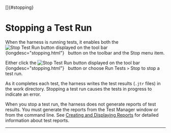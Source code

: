 <!---
  $Id$

  Copyright (c) 2001, 2024, Oracle and/or its affiliates. All rights reserved.
  DO NOT ALTER OR REMOVE COPYRIGHT NOTICES OR THIS FILE HEADER.

  This code is free software; you can redistribute it and/or modify it
  under the terms of the GNU General Public License version 2 only, as
  published by the Free Software Foundation.  Oracle designates this
  particular file as subject to the "Classpath" exception as provided
  by Oracle in the LICENSE file that accompanied this code.

  This code is distributed in the hope that it will be useful, but WITHOUT
  ANY WARRANTY; without even the implied warranty of MERCHANTABILITY or
  FITNESS FOR A PARTICULAR PURPOSE.  See the GNU General Public License
  version 2 for more details (a copy is included in the LICENSE file that
  accompanied this code).

  You should have received a copy of the GNU General Public License version
  2 along with this work; if not, write to the Free Software Foundation,
  Inc., 51 Franklin St, Fifth Floor, Boston, MA 02110-1301 USA.

  Please contact Oracle, 500 Oracle Parkway, Redwood Shores, CA 94065 USA
  or visit www.oracle.com if you need additional information or have any
  questions.
-->

[]{#stopping}

# Stopping a Test Run

When the harness is running tests, it enables both the ![Stop Test Run button displayed on the tool
bar](../../images/stopTests_button.gif){longdesc="stopping.html"}   button on the toolbar and the
Stop menu item.

Either click the ![Stop Test Run button displayed on the tool
bar](../../images/stopTests_button.gif){longdesc="stopping.html"}   button or choose Run Tests `>`
Stop to stop a test run.

As it completes each test, the harness writes the test results (`.jtr` files) in the work directory.
Stopping a test run causes the tests in progress to indicate an error.

When you stop a test run, the harness does not generate reports of test results. You must generate
the reports from the Test Manager window or from the command line. See [Creating and Displaying
Reports](../report/usingReports.html) for detailed information about test reports.

----------------------------------------------------------------------------------------------------


